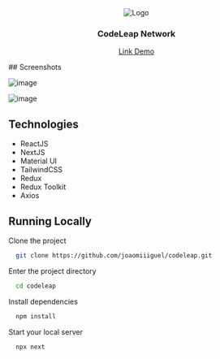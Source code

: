 <div align="center">
  <div>
    <img src="https://codeleap.notion.site/image/https%3A%2F%2Fs3-us-west-2.amazonaws.com%2Fsecure.notion-static.com%2F42e9230a-a959-4654-82e7-f4228deceebe%2Fnotion_bg.png?table=block&id=3c1f41f0-6f93-437a-889b-2a4b18ca34e0&spaceId=93e5aa2c-4ad5-4281-9019-e2fc972f4948&width=2000&userId=&cache=v2" alt="Logo">
  </div>

  <h3 align="center">CodeLeap Network</h3>

  <p align="center">
    <a href="https://code-leap-gabrielguedess.vercel.app" target="_blank">Link Demo</a>
  </p>
</div>
## Screenshots

![image](https://user-images.githubusercontent.com/64827875/230881812-b2258372-c329-4fd0-a607-7afa00a0dfeb.png)

![image](https://user-images.githubusercontent.com/64827875/230881812-b2258372-c329-4fd0-a607-7afa00a0dfeb.png)

## Technologies

- ReactJS
- NextJS
- Material UI
- TailwindCSS
- Redux
- Redux Toolkit
- Axios

## Running Locally

Clone the project

```bash
  git clone https://github.com/joaomiiiguel/codeleap.git
```

Enter the project directory

```bash
  cd codeleap
```

Install dependencies

```bash
  npm install
```

Start your local server

```bash
  npx next
```